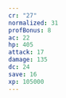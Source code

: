 ```yaml
---
cr: "27"
normalized: 31
profBonus: 8
ac: 22
hp: 405
attack: 17
damage: 135
dc: 24
save: 16
xp: 105000
---
```

